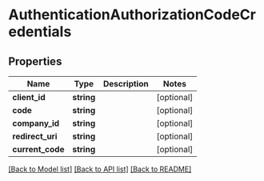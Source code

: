 # AuthenticationAuthorizationCodeCredentials

## Properties
Name | Type | Description | Notes
------------ | ------------- | ------------- | -------------
**client_id** | **string** |  | [optional] 
**code** | **string** |  | [optional] 
**company_id** | **string** |  | [optional] 
**redirect_uri** | **string** |  | [optional] 
**current_code** | **string** |  | [optional] 

[[Back to Model list]](../README.md#documentation-for-models) [[Back to API list]](../README.md#documentation-for-api-endpoints) [[Back to README]](../README.md)


